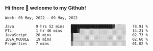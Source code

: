 ### Hi there 👋 welcome to my Github! 

<!--START_SECTION:waka-->
```text
Week: 03 May, 2022 - 09 May, 2022

Java          9 hrs 52 mins   ███████████████████▓░░░░░   78.91 % 
FTL           1 hr 46 mins    ███▓░░░░░░░░░░░░░░░░░░░░░   14.21 % 
JavaScript    20 mins         ▓░░░░░░░░░░░░░░░░░░░░░░░░   02.73 % 
IDEA_MODULE   19 mins         ▓░░░░░░░░░░░░░░░░░░░░░░░░   02.60 % 
Properties    7 mins          ▒░░░░░░░░░░░░░░░░░░░░░░░░   01.02 % 
```
<!--END_SECTION:waka-->
